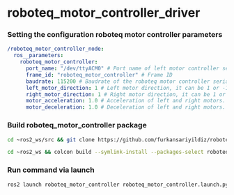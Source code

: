 # roboteq_motor_controller_driver

### Setting the configuration roboteq motor controller parameters

```yaml
/roboteq_motor_controller_node:
  ros__parameters:
    roboteq_motor_controller:
      port_name: "/dev/ttyACM0" # Port name of left motor controller serial port.
      frame_id: "roboteq_motor_controller" # Frame ID
      baudrate: 115200 # Baudrate of the roboteq motor controller serial port. 
      left_motor_direction: 1 # Left motor direction, it can be 1 or -1
      right_motor_direction: 1 # Right motor direction, it can be 1 or -1
      motor_acceleration: 1.0 # Acceleration of left and right motors.
      motor_deceleration: 1.0 # Deceleration of left and right motors.
```

### Build roboteq_motor_controller package
```bash
cd ~ros2_ws/src && git clone https://github.com/furkansariyildiz/roboteq_motor_controller_driver.git
```
```bash
cd ~ros2_ws && colcon build --symlink-install --packages-select roboteq_motor_controller
```

### Run command via launch
```bash
ros2 launch roboteq_motor_controller roboteq_motor_controller.launch.py
```